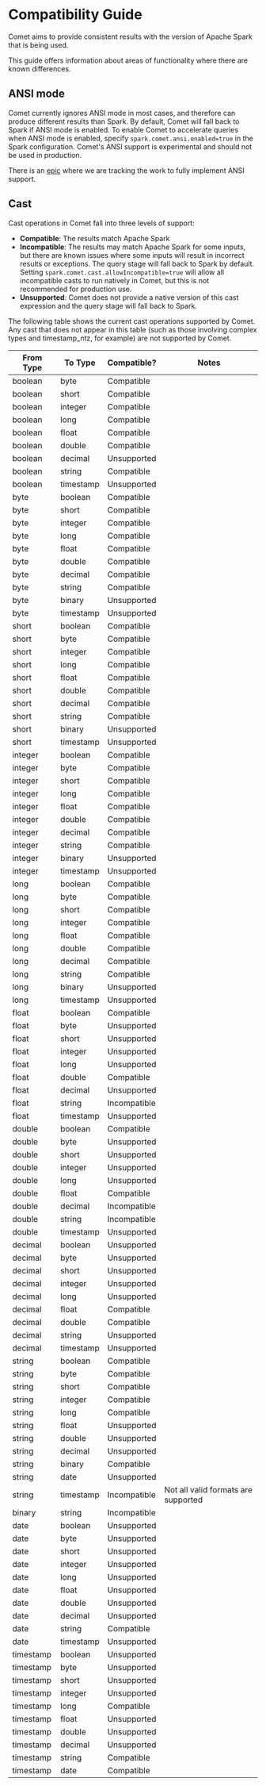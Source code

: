 <!---
Licensed to the Apache Software Foundation (ASF) under one
or more contributor license agreements.  See the NOTICE file
distributed with this work for additional information
regarding copyright ownership.  The ASF licenses this file
to you under the Apache License, Version 2.0 (the
"License"); you may not use this file except in compliance
with the License.  You may obtain a copy of the License at

http://www.apache.org/licenses/LICENSE-2.0

Unless required by applicable law or agreed to in writing,
software distributed under the License is distributed on an
"AS IS" BASIS, WITHOUT WARRANTIES OR CONDITIONS OF ANY
KIND, either express or implied.  See the License for the
specific language governing permissions and limitations
under the License.
-->

# Compatibility Guide

Comet aims to provide consistent results with the version of Apache Spark that is being used.

This guide offers information about areas of functionality where there are known differences.

## ANSI mode

Comet currently ignores ANSI mode in most cases, and therefore can produce different results than Spark. By default,
Comet will fall back to Spark if ANSI mode is enabled. To enable Comet to accelerate queries when ANSI mode is enabled,
specify `spark.comet.ansi.enabled=true` in the Spark configuration. Comet's ANSI support is experimental and should not
be used in production.

There is an [epic](https://github.com/apache/datafusion-comet/issues/313) where we are tracking the work to fully implement ANSI support.

## Cast

Cast operations in Comet fall into three levels of support:

- **Compatible**: The results match Apache Spark
- **Incompatible**: The results may match Apache Spark for some inputs, but there are known issues where some inputs
  will result in incorrect results or exceptions. The query stage will fall back to Spark by default. Setting
  `spark.comet.cast.allowIncompatible=true` will allow all incompatible casts to run natively in Comet, but this is not
  recommended for production use.
- **Unsupported**: Comet does not provide a native version of this cast expression and the query stage will fall back to
  Spark.

The following table shows the current cast operations supported by Comet. Any cast that does not appear in this
table (such as those involving complex types and timestamp_ntz, for example) are not supported by Comet.

| From Type | To Type   | Compatible?  | Notes                               |
| --------- | --------- | ------------ | ----------------------------------- |
| boolean   | byte      | Compatible   |                                     |
| boolean   | short     | Compatible   |                                     |
| boolean   | integer   | Compatible   |                                     |
| boolean   | long      | Compatible   |                                     |
| boolean   | float     | Compatible   |                                     |
| boolean   | double    | Compatible   |                                     |
| boolean   | decimal   | Unsupported  |                                     |
| boolean   | string    | Compatible   |                                     |
| boolean   | timestamp | Unsupported  |                                     |
| byte      | boolean   | Compatible   |                                     |
| byte      | short     | Compatible   |                                     |
| byte      | integer   | Compatible   |                                     |
| byte      | long      | Compatible   |                                     |
| byte      | float     | Compatible   |                                     |
| byte      | double    | Compatible   |                                     |
| byte      | decimal   | Compatible   |                                     |
| byte      | string    | Compatible   |                                     |
| byte      | binary    | Unsupported  |                                     |
| byte      | timestamp | Unsupported  |                                     |
| short     | boolean   | Compatible   |                                     |
| short     | byte      | Compatible   |                                     |
| short     | integer   | Compatible   |                                     |
| short     | long      | Compatible   |                                     |
| short     | float     | Compatible   |                                     |
| short     | double    | Compatible   |                                     |
| short     | decimal   | Compatible   |                                     |
| short     | string    | Compatible   |                                     |
| short     | binary    | Unsupported  |                                     |
| short     | timestamp | Unsupported  |                                     |
| integer   | boolean   | Compatible   |                                     |
| integer   | byte      | Compatible   |                                     |
| integer   | short     | Compatible   |                                     |
| integer   | long      | Compatible   |                                     |
| integer   | float     | Compatible   |                                     |
| integer   | double    | Compatible   |                                     |
| integer   | decimal   | Compatible   |                                     |
| integer   | string    | Compatible   |                                     |
| integer   | binary    | Unsupported  |                                     |
| integer   | timestamp | Unsupported  |                                     |
| long      | boolean   | Compatible   |                                     |
| long      | byte      | Compatible   |                                     |
| long      | short     | Compatible   |                                     |
| long      | integer   | Compatible   |                                     |
| long      | float     | Compatible   |                                     |
| long      | double    | Compatible   |                                     |
| long      | decimal   | Compatible   |                                     |
| long      | string    | Compatible   |                                     |
| long      | binary    | Unsupported  |                                     |
| long      | timestamp | Unsupported  |                                     |
| float     | boolean   | Compatible   |                                     |
| float     | byte      | Unsupported  |                                     |
| float     | short     | Unsupported  |                                     |
| float     | integer   | Unsupported  |                                     |
| float     | long      | Unsupported  |                                     |
| float     | double    | Compatible   |                                     |
| float     | decimal   | Unsupported  |                                     |
| float     | string    | Incompatible |                                     |
| float     | timestamp | Unsupported  |                                     |
| double    | boolean   | Compatible   |                                     |
| double    | byte      | Unsupported  |                                     |
| double    | short     | Unsupported  |                                     |
| double    | integer   | Unsupported  |                                     |
| double    | long      | Unsupported  |                                     |
| double    | float     | Compatible   |                                     |
| double    | decimal   | Incompatible |                                     |
| double    | string    | Incompatible |                                     |
| double    | timestamp | Unsupported  |                                     |
| decimal   | boolean   | Unsupported  |                                     |
| decimal   | byte      | Unsupported  |                                     |
| decimal   | short     | Unsupported  |                                     |
| decimal   | integer   | Unsupported  |                                     |
| decimal   | long      | Unsupported  |                                     |
| decimal   | float     | Compatible   |                                     |
| decimal   | double    | Compatible   |                                     |
| decimal   | string    | Unsupported  |                                     |
| decimal   | timestamp | Unsupported  |                                     |
| string    | boolean   | Compatible   |                                     |
| string    | byte      | Compatible   |                                     |
| string    | short     | Compatible   |                                     |
| string    | integer   | Compatible   |                                     |
| string    | long      | Compatible   |                                     |
| string    | float     | Unsupported  |                                     |
| string    | double    | Unsupported  |                                     |
| string    | decimal   | Unsupported  |                                     |
| string    | binary    | Compatible   |                                     |
| string    | date      | Unsupported  |                                     |
| string    | timestamp | Incompatible | Not all valid formats are supported |
| binary    | string    | Incompatible |                                     |
| date      | boolean   | Unsupported  |                                     |
| date      | byte      | Unsupported  |                                     |
| date      | short     | Unsupported  |                                     |
| date      | integer   | Unsupported  |                                     |
| date      | long      | Unsupported  |                                     |
| date      | float     | Unsupported  |                                     |
| date      | double    | Unsupported  |                                     |
| date      | decimal   | Unsupported  |                                     |
| date      | string    | Compatible   |                                     |
| date      | timestamp | Unsupported  |                                     |
| timestamp | boolean   | Unsupported  |                                     |
| timestamp | byte      | Unsupported  |                                     |
| timestamp | short     | Unsupported  |                                     |
| timestamp | integer   | Unsupported  |                                     |
| timestamp | long      | Compatible   |                                     |
| timestamp | float     | Unsupported  |                                     |
| timestamp | double    | Unsupported  |                                     |
| timestamp | decimal   | Unsupported  |                                     |
| timestamp | string    | Compatible   |                                     |
| timestamp | date      | Compatible   |                                     |

